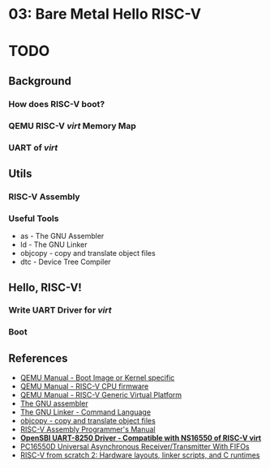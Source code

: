 # 03: Bare Metal Hello RISC-V

# TODO

## Background

### How does RISC-V boot?

### QEMU RISC-V *virt* Memory Map

### UART of *virt*

### 

## Utils

### RISC-V Assembly

### Useful Tools

- as - The GNU Assembler
- ld - The GNU Linker
- objcopy - copy and translate object files
- dtc - Device Tree Compiler

## Hello, RISC-V!

### Write UART Driver for *virt*

### Boot

## References
- [QEMU Manual - Boot Image or Kernel specific](https://www.qemu.org/docs/master/system/invocation.html#hxtool-8)
- [QEMU Manual - RISC-V CPU firmware](https://www.qemu.org/docs/master/system/target-riscv.html#risc-v-cpu-firmware)
- [QEMU Manual - RISC-V Generic Virtual Platform](https://www.qemu.org/docs/master/system/riscv/virt.html)
- [The GNU assembler](https://ftp.gnu.org/old-gnu/Manuals/gas-2.9.1/html_node/as_toc.html#TOC3)
- [The GNU Linker - Command Language](https://ftp.gnu.org/old-gnu/Manuals/ld-2.9.1/html_chapter/ld_3.html#SEC5)
- [objcopy - copy and translate object files](https://ftp.gnu.org/old-gnu/Manuals/binutils-2.12/html_node/binutils_5.html)
- [RISC-V Assembly Programmer's Manual](https://github.com/riscv-non-isa/riscv-asm-manual/blob/master/riscv-asm.md)
- [**OpenSBI UART-8250 Driver - Compatible with NS16550 of RISC-V virt**](https://github.com/riscv-software-src/opensbi/blob/master/lib/utils/serial/uart8250.c)
- [PC16550D Universal Asynchronous Receiver/Transmitter With FIFOs
](https://media.digikey.com/pdf/Data%20Sheets/Texas%20Instruments%20PDFs/PC16550D.pdf)
- [RISC-V from scratch 2: Hardware layouts, linker scripts, and C runtimes](https://twilco.github.io/riscv-from-scratch/2019/04/27/riscv-from-scratch-2.html)